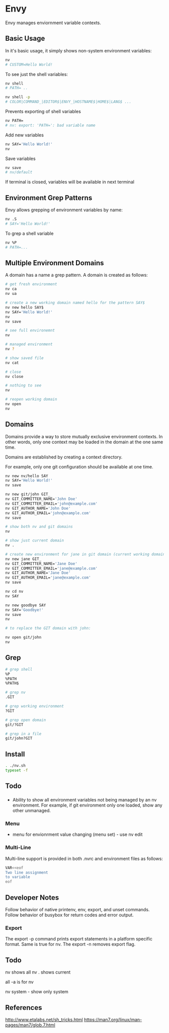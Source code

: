 # Envy

Envy manages enviornment variable contexts.  


## Basic Usage

In it's basic usage, it simply shows non-system environment variables:

```sh
nv
# CUSTOM=Hello World!
```

To see just the shell variables:

```sh
nv shell
# PATH= ..

nv shell -p
# COLOR|COMMAND_|EDITOR$|ENVY_|HOSTNAME$|HOME$|LANG$ ...
```

Prevents exporting of shell variables

```sh
nv PATH=
# nv: export: 'PATH=': bad variable name
```

Add new variables

```sh
nv SAY='Hello World!'
nv
```

Save variables

```sh
nv save
# nv/default
```

If terminal is closed, variables will be available in next terminal

## Environment Grep Patterns

Envy allows grepping of environment variables by name:

```sh
nv .S
# SAY='Hello World!'
```

To grep a shell variable

```sh
nv %P
# PATH=...
```


## Multiple Environment Domains

A domain has a name a grep pattern.  A domain is created as follows:

```sh
# get fresh environment
nv ca
nv ua

# create a new working domain named hello for the pattern SAY$
nv new hello SAY$  
nv SAY='Hello World!'
nv
nv save

# see full environemnt
nv

# managed environment
nv ?

# show saved file
nv cat

# close
nv close

# nothing to see
nv

# reopen working domain 
nv open
nv
```

## Domains

Domains provide a way to store mutually exclusive environment contexts.  In other words, only one context may be loaded in the domain at the one same time.

Domains are established by creating a context directory.

For example, only one git configuration should be available at one time.

```sh
nv new nv/hello SAY
nv SAY='Hello World!'
nv save

nv new git/john GIT_
nv GIT_COMMITTER_NAME='John Doe'
nv GIT_COMMITTER_EMAIL='john@example.com'
nv GIT_AUTHOR_NAME='John Doe'
nv GIT_AUTHOR_EMAIL='john@example.com'
nv save

# show both nv and git domains
nv

# show just current domain
nv .

# create new environment for jane in git domain (current working domain)
nv new jane GIT_
nv GIT_COMMITTER_NAME='Jane Doe'
nv GIT_COMMITTER_EMAIL='jane@example.com'
nv GIT_AUTHOR_NAME='Jane Doe'
nv GIT_AUTHOR_EMAIL='jane@example.com'
nv save

nv cd nv
nv SAY

nv new goodbye SAY
nv SAY='Goodbye!'
nv save
nv

# to replace the GIT domain with john:

nv open git/john
nv
```

## Grep

```sh
# grep shell
%P
%PATH
%PATH$

# grep nv
.GIT

# grep working environment
?GIT

# grep open domain
git/?GIT

# grep in a file
git/john?GIT
```

## Install

```sh
. ./nv.sh
typeset -f
```


## Todo

### 
- Ability to show all environment variables not being managed by an nv environment.  For example, if git environment only one loaded, show any other unmanaged. 

### Menu
- menu for envionrment value changing (menu set) - use nv edit

### Multi-Line

Multi-line support is provided in both .nvrc and environment files as follows:

```sh
VAR<<eof
Two line assignment
to variable
eof
```

## Developer Notes

Follow behavior of native printenv, env, export, and unset commands.
Follow behavior of busybox for return codes and error output.

### Export

The export -p command prints export statements in a platform specific format.  Same is true for nv.
The export -n removes export flag.


## Todo

nv shows all
nv . shows current

all -a is for nv

nv system - show only system


## References
http://www.etalabs.net/sh_tricks.html
https://man7.org/linux/man-pages/man7/glob.7.html